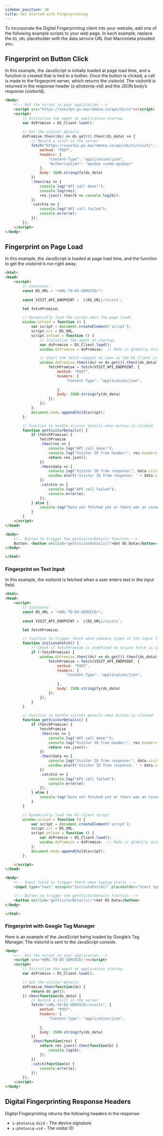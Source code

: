 ```yaml
---
sidebar_position: 10
title: Get Started with Fingerprinting
---
```


To incorporate the Digital Fingerprinting client into your website, add one of the following example scripts to your web page. In each example, replace the `DS_URL` placeholder with the data service URL that Macrometa provided you.

## Fingerprint on Button Click

In this example, the JavaScript is initially loaded at page load time, and a function is created that is tied to a button. Once the button is clicked, a call is made to the fingerprint server, which returns the visitorId. The visitorId is returned in the response header (x-photoniq-vid) and the JSON body’s response (visitorId).

```html
<body>
    <!-- Get the script in your application -->
    <script src="https://xxxxfps.ps.macrometa.io/api/ds/v1"></script>
    <script>
        // Initialize the agent at application startup.
        var dsPromise = DS_Client.load();
        
        // Get the visitor details
        dsPromise.then((ds) => ds.get()).then((ds_data) => {
            // Record a visit in the server
            fetch("https://xxxxfps.ps.macrometa.io/api/ds/v1/visits", {
                method: "POST",
                headers: {
                    "Content-Type": "application/json",
                    "Authorization": "apikey <some-apikey>"
                },
                body: JSON.stringify(ds_data)
            })
            .then(res => {
                console.log("API call done!");
                console.log(res);
                res.json().then(b => console.log(b));
            })
            .catch(e => {
                console.log("API call failed");
                console.error(e);
            });
        });
    </script>
</body>
```

## Fingerprint on Page Load

In this example, the JavaScript is loaded at page load time, and the function to get the visitorId is run right away.

```html
<html>
<head>
    <script>
        // Constants
        const DS_URL = "<URL-TO-DS-SERVICE>";
       
        const VISIT_API_ENDPOINT = `${DS_URL}/visits`;

        let fetchPromise;

        // Dynamically load the script when the page loads
        window.onload = function () {
            var script = document.createElement('script');
            script.src = DS_URL;
            script.onload = function () {
                // Initialize the agent at startup.
                var dsPromise = DS_Client.load();
                window.dsPromise = dsPromise;  // Make it globally accessible

                // Start the fetch request as soon as the DS_Client is loaded.
                window.dsPromise.then((ds) => ds.get()).then((ds_data) => {
                    fetchPromise = fetch(VISIT_API_ENDPOINT, {
                        method: "POST",
                        headers: {
                            "Content-Type": "application/json",
 
                        },
                        body: JSON.stringify(ds_data)
                    });
                });
            };
            document.body.appendChild(script);
        };

        // Function to handle visitor details when button is clicked
        function getVisitorDetails() {
            if (fetchPromise) {
                fetchPromise
                .then(res => {
                    console.log("API call done!");
                    console.log("Visitor ID from header:", res.headers.get('x-photoniq-vid'));
                    return res.json();
                })
                .then(data => {
                    console.log("Visitor ID from response:", data.visitorId);
                    window.alert('Visitor ID from response: ' + data.visitorId);
                })
                .catch(e => {
                    console.log("API call failed");
                    console.error(e);
                });
            } else {
                console.log("Data not fetched yet or there was an issue initializing the fetch.");
            }
        }
    </script>
</head>

<body>
    <!-- Button to trigger the getVisitorDetails function -->
    Button: <button onclick="getVisitorDetails()">Get DS Data</button>
</body>

</html>
```

### Fingerprint on Text Input

In this example, the visitorId is fetched when a user enters text in the input field.

```html
<html>
<head>
    <script>
        // Constants
        const DS_URL = "<URL-TO-DS-SERVICE>";
      
        const VISIT_API_ENDPOINT = `${DS_URL}/visits`;

        let fetchPromise;

        // Function to trigger fetch when someone types in the input field
        function initiateFetch() {
            // Check if fetchPromise is undefined to ensure fetch is called only once
            if (!fetchPromise) {
                window.dsPromise.then((ds) => ds.get()).then((ds_data) => {
                    fetchPromise = fetch(VISIT_API_ENDPOINT, {
                        method: "POST",
                        headers: {
                            "Content-Type": "application/json",
                          
                        },
                        body: JSON.stringify(ds_data)
                    });
                });
            }
        }

        // Function to handle visitor details when button is clicked
        function getVisitorDetails() {
            if (fetchPromise) {
                fetchPromise
                .then(res => {
                    console.log("API call done!");
                    console.log("Visitor ID from header:", res.headers.get('x-photoniq-vid'));
                    return res.json();
                })
                .then(data => {
                    console.log("Visitor ID from response:", data.visitorId);
                    window.alert('Visitor ID from response: ' + data.visitorId);
                })
                .catch(e => {
                    console.log("API call failed");
                    console.error(e);
                });
            } else {
                console.log("Data not fetched yet or there was an issue initializing the fetch.");
            }
        }

        // Dynamically load the DS client script
        window.onload = function () {
            var script = document.createElement('script');
            script.src = DS_URL;
            script.onload = function () {
                var dsPromise = DS_Client.load();
                window.dsPromise = dsPromise;  // Make it globally accessible
            };
            document.body.appendChild(script);
        };

    </script>
</head>

<body>
    <!-- Input field to trigger fetch when typing starts -->
    <input type="text" oninput="initiateFetch()" placeholder="Start typing...">

    <!-- Button to trigger the getVisitorDetails function -->
    <button onclick="getVisitorDetails()">Get DS Data</button>
</body>

</html>
```

### Fingerprint with Google Tag Manager

Here is an example of the JavaScript being loaded by Google’s Tag Manager. The vistorId is sent to the JavaScript console.

```html
<body>
    <!-- Get the script in your application -->
    <script src="<URL-TO-DS-SERVICE>"></script>
    <script>
        // Initialize the agent at application startup.
        var dsPromise = DS_Client.load();

        // Get the visitor details
        dsPromise.then(function(ds) {
            return ds.get();
        }).then(function(ds_data) {
            // Record a visit in the server
            fetch("<URL-TO-DS-SERVICE>/visits", {
                method: "POST",
                headers: {
                    "Content-Type": "application/json",
                  
                },
                body: JSON.stringify(ds_data)
            })
            .then(function(res) {
                return res.json().then(function(b) {
                    console.log(b);
                });
            })
            .catch(function(e) {
                console.error(e);
            });
        });
    </script>
</body>
```

## Digital Fingerprinting Response Headers

Digital Fingerprinting returns the following headers in the response:

- `x-photoniq-dsid` - The device signature
- `x-photoniq-vid` - The visitor ID
